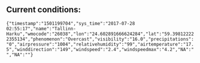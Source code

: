 ## Current conditions: 
 ``` {"timestamp":"1501199704","sys_time":"2017-07-28 02:55:17","name":"Tallinn-Harku","wmocode":"26038","lon":"24.602891666624284","lat":"59.398122222355134","phenomenon":"Overcast","visibility":"16.0","precipitations":"0","airpressure":"1004","relativehumidity":"99","airtemperature":"17.5","winddirection":"149","windspeed":"2.4","windspeedmax":"4.2","NA":"","NA":""} ```
